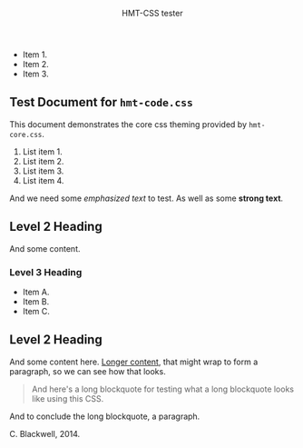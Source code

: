 
<header>

HMT-CSS tester

</header>

<nav>

- Item 1.
- Item 2.
- Item 3.

</nav>

<article>

# Test Document for `hmt-code.css`

This document demonstrates the core css theming provided by `hmt-core.css`.

1. List item 1.
1. List item 2.
1. List item 3.
1. List item 4.

And we need some _emphasized text_ to test. As well as some **strong text**.

## Level 2 Heading

And some content.

### Level 3 Heading

- Item A.
- Item B.
- Item C.

## Level 2 Heading

And some content here. [Longer content](www.google.com), that might wrap to form a paragraph, so we can see how that looks.

> And here's a long blockquote for testing what a long blockquote looks like using this CSS.

And to conclude the long blockquote, a paragraph.


</article>

<footer>

C. Blackwell, 2014.

</footer>

</body>
</html>
